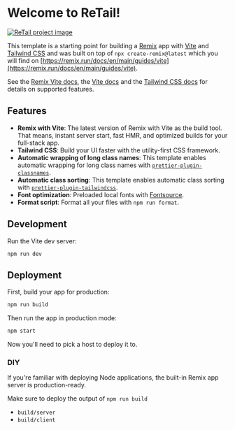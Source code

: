# Welcome to ReTail!

<a href="https://www.secretmessag.es">
  <img alt="ReTail project image" src="https://github.com/user-attachments/assets/faa11cde-3eec-4bb9-b140-e369d8639bd4">
</a>

This template is a starting point for building a [Remix](https://remix.run) app with [Vite](https://vitejs.dev) and [Tailwind CSS](https://tailwindcss.com) and was built on top of `npx create-remix@latest` which you will find on [https://remix.run/docs/en/main/guides/vite](https://remix.run/docs/en/main/guides/vite).

See the [Remix Vite docs](https://remix.run/docs/en/main/future/vite), the [Vite docs](https://vitejs.dev/guide/) and the [Tailwind CSS docs](https://tailwindcss.com/docs/installation) for details on supported features.

## Features

- **Remix with Vite**: The latest version of Remix with Vite as the build tool. That means, instant server start, fast HMR, and optimized builds for your full-stack app.
- **Tailwind CSS**: Build your UI faster with the utility-first CSS framework.
- **Automatic wrapping of long class names**: This template enables automatic wrapping for long class names with [`prettier-plugin-classnames`](https://www.npmjs.com/package/prettier-plugin-classnames).
- **Automatic class sorting**: This template enables automatic class sorting with [`prettier-plugin-tailwindcss`](https://tailwindcss.com/blog/automatic-class-sorting-with-prettier).
- **Font optimization**: Preloaded local fonts with [Fontsource](https://fontsource.org/).
- **Format script**: Format all your files with `npm run format`.

## Development

Run the Vite dev server:

```shellscript
npm run dev
```

## Deployment

First, build your app for production:

```sh
npm run build
```

Then run the app in production mode:

```sh
npm start
```

Now you'll need to pick a host to deploy it to.

### DIY

If you're familiar with deploying Node applications, the built-in Remix app server is production-ready.

Make sure to deploy the output of `npm run build`

- `build/server`
- `build/client`
